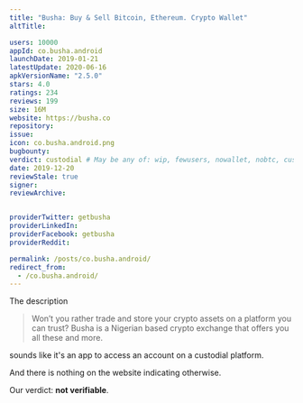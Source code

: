 ```yaml
---
title: "Busha: Buy & Sell Bitcoin, Ethereum. Crypto Wallet"
altTitle: 

users: 10000
appId: co.busha.android
launchDate: 2019-01-21
latestUpdate: 2020-06-16
apkVersionName: "2.5.0"
stars: 4.0
ratings: 234
reviews: 199
size: 16M
website: https://busha.co
repository: 
issue: 
icon: co.busha.android.png
bugbounty: 
verdict: custodial # May be any of: wip, fewusers, nowallet, nobtc, custodial, nosource, nonverifiable, verifiable, bounty, defunct
date: 2019-12-20
reviewStale: true
signer: 
reviewArchive:


providerTwitter: getbusha
providerLinkedIn: 
providerFacebook: getbusha
providerReddit: 

permalink: /posts/co.busha.android/
redirect_from:
  - /co.busha.android/
---
```



The description

> Won’t you rather trade and store your crypto assets on a platform you can
  trust? Busha is a Nigerian based crypto exchange that offers you all these and
  more.

sounds like it's an app to access an account on a custodial platform.

And there is nothing on the website indicating otherwise.

Our verdict: **not verifiable**.